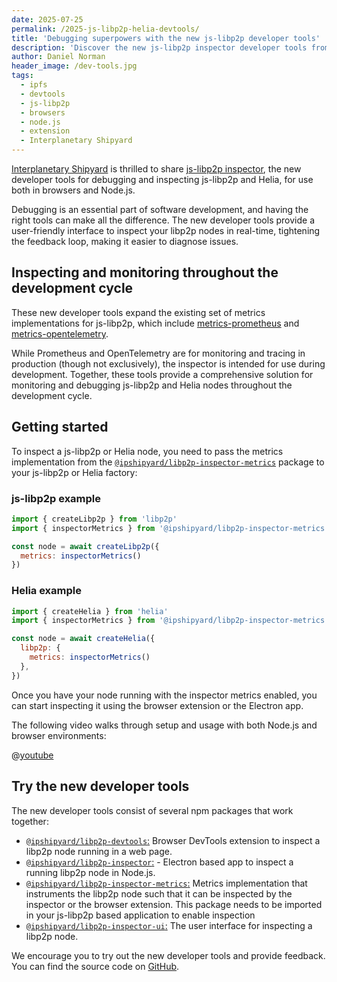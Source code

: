 ```yaml
---
date: 2025-07-25
permalink: /2025-js-libp2p-helia-devtools/
title: 'Debugging superpowers with the new js-libp2p developer tools'
description: 'Discover the new js-libp2p inspector developer tools from Interplanetary Shipyard that provide real-time debugging capabilities for js-libp2p and Helia nodes in both browser and Node.js environments.'
author: Daniel Norman
header_image: /dev-tools.jpg
tags:
  - ipfs
  - devtools
  - js-libp2p
  - browsers
  - node.js
  - extension
  - Interplanetary Shipyard
---
```

<!-- ## New Developer Tools for js-libp2p and Helia -->

[Interplanetary Shipyard](https://ipshipyard.com/) is thrilled to share [js-libp2p inspector](https://github.com/ipshipyard/js-libp2p-inspector/), the new developer tools for debugging and inspecting js-libp2p and Helia, for use both in browsers and Node.js.

Debugging is an essential part of software development, and having the right tools can make all the difference. The new developer tools provide a user-friendly interface to inspect your libp2p nodes in real-time, tightening the feedback loop, making it easier to diagnose issues.

## Inspecting and monitoring throughout the development cycle

These new developer tools expand the existing set of metrics implementations for js-libp2p, which include [metrics-prometheus](https://github.com/libp2p/js-libp2p/tree/main/packages/metrics-prometheus) and [metrics-opentelemetry](https://github.com/libp2p/js-libp2p/tree/main/packages/metrics-opentelemetry).

While Prometheus and OpenTelemetry are for monitoring and tracing in production (though not exclusively), the inspector is intended for use during development. Together, these tools provide a comprehensive solution for monitoring and debugging js-libp2p and Helia nodes throughout the development cycle.

<!-- js-libp2p is a powerful peer-to-peer networking library, but with that power comes inherent complexity. The new developer tools provide a way to inspect and debug your js-libp2p nodes while it's running, giving you insight into the node's peers, addresses, in addition to providing direct API access to the ping and identify protocols.  -->

## Getting started

To inspect a js-libp2p or Helia node, you need to pass the metrics implementation from the [`@ipshipyard/libp2p-inspector-metrics`](https://www.npmjs.com/package/@ipshipyard/libp2p-inspector-metrics) package to your js-libp2p or Helia factory:

### js-libp2p example

```js
import { createLibp2p } from 'libp2p'
import { inspectorMetrics } from '@ipshipyard/libp2p-inspector-metrics'

const node = await createLibp2p({
  metrics: inspectorMetrics()
})
```

### Helia example

```js
import { createHelia } from 'helia'
import { inspectorMetrics } from '@ipshipyard/libp2p-inspector-metrics'

const node = await createHelia({
  libp2p: {
    metrics: inspectorMetrics()
  },
})
```

Once you have your node running with the inspector metrics enabled, you can start inspecting it using the browser extension or the Electron app.

The following video walks through setup and usage with both Node.js and browser environments:

@[youtube](AKNGtn7EZxI)

## Try the new developer tools

The new developer tools consist of several npm packages that work together:

- [`@ipshipyard/libp2p-devtools`:](https://github.com/ipshipyard/js-libp2p-inspector/tree/main/packages/libp2p-devtools) Browser DevTools extension to inspect a libp2p node running in a web page.
- [`@ipshipyard/libp2p-inspector`:](https://github.com/ipshipyard/js-libp2p-inspector/tree/main/packages/libp2p-inspector) - Electron based app to inspect a running libp2p node in Node.js.
- [`@ipshipyard/libp2p-inspector-metrics`:](https://github.com/ipshipyard/js-libp2p-inspector/tree/main/packages/libp2p-inspector-metrics) Metrics implementation that instruments the libp2p node such that it can be inspected by the inspector or the browser extension. This package needs to be imported in your js-libp2p based application to enable inspection
- [`@ipshipyard/libp2p-inspector-ui`:](https://github.com/ipshipyard/js-libp2p-inspector/tree/main/packages/libp2p-inspector-ui) The user interface for inspecting a libp2p node.

We encourage you to try out the new developer tools and provide feedback. You can find the source code on [GitHub](https://github.com/ipshipyard/js-libp2p-inspector).
